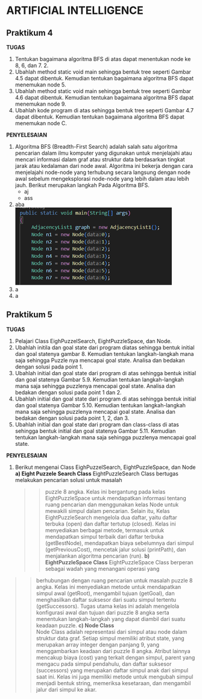 # ARTIFICIAL INTELLIGENCE
## Praktikum 4
**TUGAS**
1. Tentukan bagaimana algoritma BFS di atas dapat menentukan node ke 8, 6, dan 7. 2.
2. Ubahlah method static void main sehingga bentuk tree seperti Gambar 4.5 dapat dibentuk. Kemudian tentukan bagaimana algoritma BFS dapat menemukan node 5.
3. Ubahlah method static void main sehingga bentuk tree seperti Gambar 4.6 dapat dibentuk. Kemudian tentukan bagaimana algoritma BFS dapat menemukan node 9.
4. Ubahlah kode program di atas sehingga bentuk tree seperti Gambar 4.7 dapat dibentuk. Kemudian tentukan bagaimana algoritma BFS dapat menemukan node C.

**PENYELESAIAN**
1. Algoritma BFS (Breadth-First Search) adalah salah satu algoritma pencarian dalam ilmu komputer yang digunakan untuk menjelajahi atau mencari informasi dalam graf atau struktur data berdasarkan tingkat jarak atau kedalaman dari node awal. Algoritma ini bekerja dengan cara menjelajahi node-node yang terhubung secara langsung dengan node awal sebelum mengeksplorasi node-node yang lebih dalam atau lebih jauh. Berikut merupakan langkah Pada Algoritma BFS.
   * aj
   * ass
2. aba\
   ![alt text](https://github.com/Anggunfia/Praktikum-4-dan-5/blob/main/Gambar/Gambar%201.png?raw=true)
4. a
5. a
## Praktikum 5
**TUGAS**
1. Pelajari Class EighPuzzelSearch, EightPuzzleSpace, dan Node.
2. Ubahlah initila dan goal state dari program diatas sehingga bentuk initial dan goal statenya
gambar 8. Kemudian tentukan langkah-langkah mana saja sehingga Puzzle nya mencapai
goal state. Analisa dan bedakan dengan solusi pada point 1.
3. Ubahlah initial dan goal state dari program di atas sehingga bentuk initial dan goal statenya
Gambar 5.9. Kemudian tentukan langkah-langkah mana saja sehingga puzzlenya mencapai
goal state. Analisa dan bedakan dengan solusi pada point 1 dan 2.
4. Ubahlah initial dan goal state dari program di atas sehingga bentuk initial dan goal statenya
Gambar 5.10. Kemudian tentukan langkah-langkah mana saja sehingga puzzlenya
mencapai goal state. Analisa dan bedakan dengan solusi pada point 1, 2, dan 3.
5. Ubahlah initial dan goal state dari program dan class-class di atas sehingga bentuk initial
dan goal statenya Gambar 5.11. Kemudian tentukan langkah-langkah mana saja sehingga
puzzlenya mencapai goal state.

**PENYELESAIAN**
1. Berikut mengenai Class EighPuzzelSearch, EightPuzzleSpace, dan Node
   **a) Eight Puzzele Search Class**
        EightPuzzleSearch Class bertugas melakukan pencarian solusi untuk masalah
   >> puzzle 8 angka. Kelas ini bergantung pada kelas EightPuzzleSpace untuk
   >> mendapatkan informasi tentang ruang pencarian dan menggunakan kelas Node
   >> untuk  mewakili simpul dalam pencarian. Selain itu, Kelas EightPuzzleSearch
   >> mengelola dua daftar, yaitu daftar terbuka (open) dan daftar tertutup
   >> (closed). Kelas ini menyediakan berbagai metode, termasuk untuk mendapatkan
   >> simpul terbaik dari daftar terbuka (getBestNode), mendapatkan biaya
   >> sebelumnya dari simpul (getPreviousCost), mencetak jalur solusi
   >> (printPath), dan menjalankan algoritma pencarian (run).
 **b)	EightPuzzleSpace Class**
       EightPuzzleSpace Class berperan sebagai wadah yang menangani operasi yang
>  > berhubungan dengan ruang pencarian untuk masalah puzzle 8 angka. Kelas ini
>  > menyediakan metode untuk mendapatkan simpul awal (getRoot), mengambil tujuan
>  > (getGoal), dan menghasilkan daftar suksesor dari suatu simpul tertentu
>  > (getSuccessors). Tugas utama kelas ini adalah mengelola konfigurasi awal dan
>  > tujuan dari puzzle 8 angka serta menentukan langkah-langkah yang dapat
>  > diambil dari suatu keadaan puzzle.
  **c)	Node Class**  
       Node Class  adalah representasi dari simpul atau node dalam struktur data
>  > graf. Setiap simpul memiliki atribut state, yang merupakan array integer
>  > dengan panjang 9, yang menggambarkan keadaan dari puzzle 8 angka. Atribut
>  > lainnya mencakup biaya (cost) yang terkait dengan simpul, parent yang
>  > mengacu pada simpul pendahulu, dan daftar suksesor (successors) yang
>  > merupakan daftar simpul anak dari simpul saat ini. Kelas ini juga memiliki
>  > metode untuk mengubah simpul menjadi bentuk string, memeriksa kesetaraan,
>  > dan mengambil jalur dari simpul ke akar.

       
